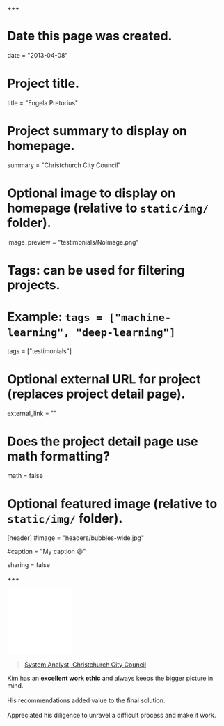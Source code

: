 +++
# Date this page was created.
date = "2013-04-08"

# Project title.
title = "Engela Pretorius"

# Project summary to display on homepage.
summary = "Christchurch City Council"

# Optional image to display on homepage (relative to `static/img/` folder).
image_preview = "testimonials/NoImage.png"

# Tags: can be used for filtering projects.
# Example: `tags = ["machine-learning", "deep-learning"]`
tags = ["testimonials"]

# Optional external URL for project (replaces project detail page).
external_link = ""

# Does the project detail page use math formatting?
math = false

# Optional featured image (relative to `static/img/` folder).
[header]
#image = "headers/bubbles-wide.jpg"

#caption = "My caption :smile:"

sharing = false

+++

<img class="testimonial-img-bordered" src="../../img/testimonials/NoImage.png">

> [System Analyst, Christchurch City Council](../portfolio-ccc)

Kim has an **excellent work ethic** and always keeps the bigger picture in mind.<br><br>
His recommendations added value to the final solution.<br><br>
Appreciated his diligence to unravel a difficult process and make it work.

